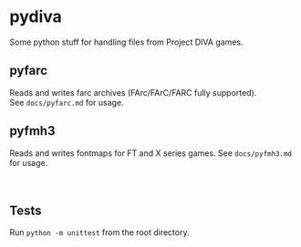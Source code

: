 pydiva
======

Some python stuff for handling files from Project DIVA games.


## pyfarc
Reads and writes farc archives (FArc/FArC/FARC fully supported).  
See `docs/pyfarc.md` for usage.


## pyfmh3
Reads and writes fontmaps for FT and X series games.
See `docs/pyfmh3.md` for usage.

　

## Tests
Run `python -m unittest` from the root directory.